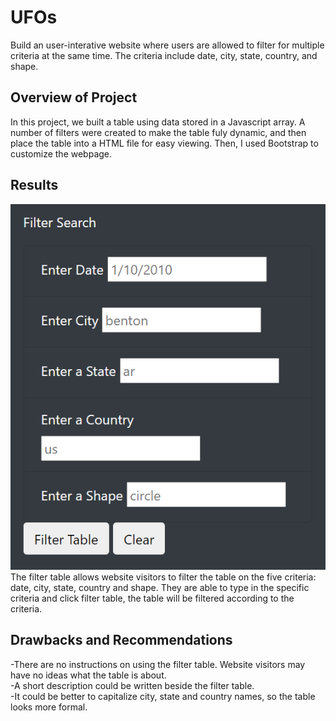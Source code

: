 # **UFOs**
Build an user-interative website where users are allowed to filter for multiple criteria at the same time. The criteria include date, city, state, country, and shape.
## Overview of Project
In this project, we built a table using data stored in a Javascript array. A number of filters were created to make the table fuly dynamic, and then place the table into a HTML file for easy viewing. Then, I used Bootstrap to customize the webpage.
## Results
![filter_table](filter_table.PNG)
<br />The filter table allows website visitors to filter the table on the five criteria: date, city, state, country and shape. They are able to type in the specific criteria and click filter table, the table will be filtered according to the criteria.


## Drawbacks and Recommendations
-There are no instructions on using the filter table. Website visitors may have no ideas what the table is about.
<br /> -A short description could be written beside the filter table.
<br /> -It could be better to capitalize city, state and country names, so the table looks more formal.
